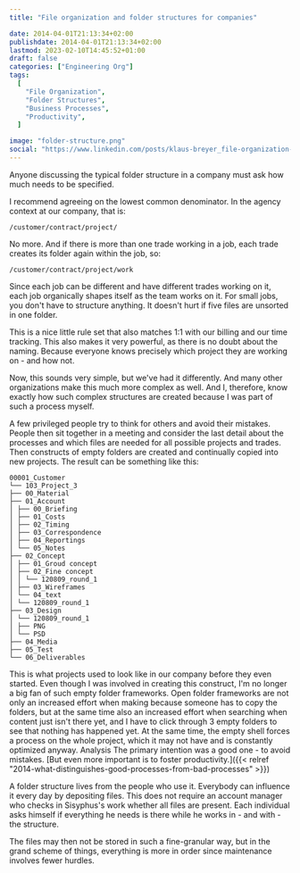 ```yaml
---
title: "File organization and folder structures for companies"

date: 2014-04-01T21:13:34+02:00
publishdate: 2014-04-01T21:13:34+02:00
lastmod: 2023-02-10T14:45:52+01:00
draft: false
categories: ["Engineering Org"]
tags:
  [
    "File Organization",
    "Folder Structures",
    "Business Processes",
    "Productivity",
  ]

image: "folder-structure.png"
social: "https://www.linkedin.com/posts/klaus-breyer_file-organization-and-folder-structures-for-activity-7038781261212971008-sj0Y"
---
```


Anyone discussing the typical folder structure in a company must ask how much needs to be specified.

I recommend agreeing on the lowest common denominator. In the agency context at our company, that is:

```text
/customer/contract/project/
```

No more. And if there is more than one trade working in a job, each trade creates its folder again within the job, so:

```text
/customer/contract/project/work
```

Since each job can be different and have different trades working on it, each job organically shapes itself as the team works on it. For small jobs, you don't have to structure anything. It doesn't hurt if five files are unsorted in one folder.

This is a nice little rule set that also matches 1:1 with our billing and our time tracking. This also makes it very powerful, as there is no doubt about the naming. Because everyone knows precisely which project they are working on - and how not.

Now, this sounds very simple, but we've had it differently. And many other organizations make this much more complex as well. And I, therefore, know exactly how such complex structures are created because I was part of such a process myself.

A few privileged people try to think for others and avoid their mistakes. People then sit together in a meeting and consider the last detail about the processes and which files are needed for all possible projects and trades. Then constructs of empty folders are created and continually copied into new projects. The result can be something like this:

```text
00001_Customer
└── 103_Project_3
├── 00_Material
├── 01_Account
│ ├── 00_Briefing
│ ├── 01_Costs
│ ├── 02_Timing
│ ├── 03_Correspondence
│ ├── 04_Reportings
│ └── 05_Notes
├── 02_Concept
│ ├── 01_Groud concept
│ ├── 02_Fine concept
│ │ └── 120809_round_1
│ ├── 03_Wireframes
│ └── 04_text
│ └── 120809_round_1
├── 03_Design
│ └── 120809_round_1
│ ├── PNG
│ └── PSD
├── 04_Media
├── 05_Test
└── 06_Deliverables
```

This is what projects used to look like in our company before they even started. Even though I was involved in creating this construct, I'm no longer a big fan of such empty folder frameworks. Open folder frameworks are not only an increased effort when making because someone has to copy the folders, but at the same time also an increased effort when searching when content just isn't there yet, and I have to click through 3 empty folders to see that nothing has happened yet. At the same time, the empty shell forces a process on the whole project, which it may not have and is constantly optimized anyway. Analysis The primary intention was a good one - to avoid mistakes. [But even more important is to foster productivity.]({{< relref "2014-what-distinguishes-good-processes-from-bad-processes" >}})

A folder structure lives from the people who use it. Everybody can influence it every day by depositing files. This does not require an account manager who checks in Sisyphus's work whether all files are present. Each individual asks himself if everything he needs is there while he works in - and with - the structure.

The files may then not be stored in such a fine-granular way, but in the grand scheme of things, everything is more in order since maintenance involves fewer hurdles.
